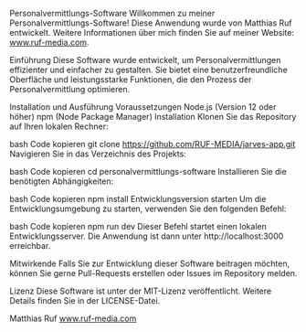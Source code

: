 Personalvermittlungs-Software
Willkommen zu meiner Personalvermittlungs-Software! Diese Anwendung wurde von Matthias Ruf entwickelt. Weitere Informationen über mich finden Sie auf meiner Website: www.ruf-media.com.

Einführung
Diese Software wurde entwickelt, um Personalvermittlungen effizienter und einfacher zu gestalten. Sie bietet eine benutzerfreundliche Oberfläche und leistungsstarke Funktionen, die den Prozess der Personalvermittlung optimieren.

Installation und Ausführung
Voraussetzungen
Node.js (Version 12 oder höher)
npm (Node Package Manager)
Installation
Klonen Sie das Repository auf Ihren lokalen Rechner:

bash
Code kopieren
git clone https://github.com/RUF-MEDIA/jarves-app.git
Navigieren Sie in das Verzeichnis des Projekts:

bash
Code kopieren
cd personalvermittlungs-software
Installieren Sie die benötigten Abhängigkeiten:

bash
Code kopieren
npm install
Entwicklungsversion starten
Um die Entwicklungsumgebung zu starten, verwenden Sie den folgenden Befehl:

bash
Code kopieren
npm run dev
Dieser Befehl startet einen lokalen Entwicklungsserver. Die Anwendung ist dann unter http://localhost:3000 erreichbar.

Mitwirkende
Falls Sie zur Entwicklung dieser Software beitragen möchten, können Sie gerne Pull-Requests erstellen oder Issues im Repository melden.

Lizenz
Diese Software ist unter der MIT-Lizenz veröffentlicht. Weitere Details finden Sie in der LICENSE-Datei.

Matthias Ruf
www.ruf-media.com
